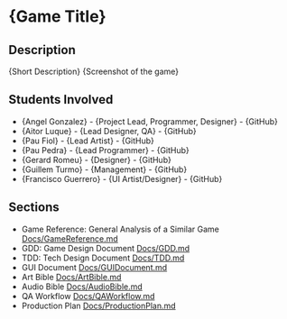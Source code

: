# {Game Title}
## Description
{Short Description}
{Screenshot of the game}

## Students Involved
 - {Angel Gonzalez} - {Project Lead, Programmer, Designer} - {GitHub}
 - {Aitor Luque} - {Lead Designer, QA} - {GitHub}
 - {Pau Fiol} - {Lead Artist} - {GitHub}
 - {Pau Pedra} - {Lead Programmer} - {GitHub}
 - {Gerard Romeu} - {Designer} - {GitHub}
 - {Guillem Turmo} - {Management} - {GitHub}
 - {Francisco Guerrero} - {UI Artist/Designer} - {GitHub}
 
## Sections
 - Game Reference: General Analysis of a Similar Game [Docs/GameReference.md](../blob/master/Docs/GameReference.md)
 - GDD: Game Design Document [Docs/GDD.md](../blob/master/Docs/GDD.md)
 - TDD: Tech Design Document [Docs/TDD.md](../blob/master/Docs/TDD.md)
 - GUI Document [Docs/GUIDocument.md](../blob/master/Docs/GuiDocument.md)
 - Art Bible [Docs/ArtBible.md](../blob/master/Docs/ArtBible.md)
 - Audio Bible [Docs/AudioBible.md](../blob/master/Docs/AudioBible.md)
 - QA Workflow [Docs/QAWorkflow.md](../blob/master/Docs/QAWorkflow.md)
 - Production Plan [Docs/ProductionPlan.md](../blob/master/Docs/ProductionPlan.md)

